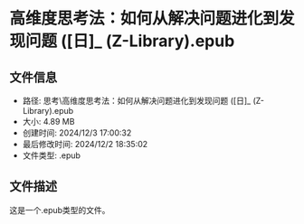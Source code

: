﻿# 高维度思考法：如何从解决问题进化到发现问题 ([日]_ (Z-Library).epub

## 文件信息
- 路径: 思考\高维度思考法：如何从解决问题进化到发现问题 ([日]_ (Z-Library).epub
- 大小: 4.89 MB
- 创建时间: 2024/12/3 17:00:32
- 最后修改时间: 2024/12/2 18:35:02
- 文件类型: .epub

## 文件描述
这是一个.epub类型的文件。

